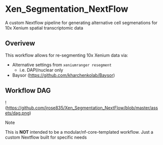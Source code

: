 # Xen_Segmentation_NextFlow
A custom Nextflow pipeline for generating alternative cell segmenations for 10x Xenium spatial transcriptomic data

## Overivew 
This workflow allows for re-segmenting 10x Xenium data via:

- Alternative settings from `xeniumranger resegment`
    - i.e. DAPI/nuclear only
- Baysor (https://github.com/kharchenkolab/Baysor)
 
## Workflow DAG
!(https://github.com/jrose835/Xen_Segmentation_NextFlow/blob/master/assets/dag.png)

> [!NOTE]
> This is **NOT** intended to be a modular/nf-core-templated workflow. Just a custom Nextflow built for specific needs
